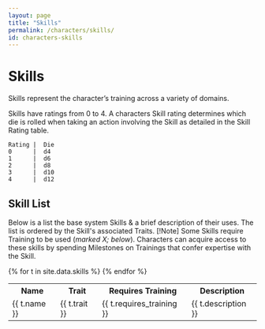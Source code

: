 ```yaml
---
layout: page
title: "Skills"
permalink: /characters/skills/
id: characters-skills
---
```


# Skills

Skills represent the character’s training across a variety of domains.

Skills have ratings from 0 to 4.  A characters Skill rating determines which die is rolled when taking an action involving the Skill as detailed in the Skill Rating table.

```
Rating |  Die
0      |  d4
1      |  d6
2      |  d8
3      |  d10
4      |  d12
```
 
## Skill List
Below is a list the base system Skills & a brief description of their uses.  The list is ordered by the Skill's associated Traits.
[!Note] Some Skills require Training to be used (*marked X; below*).  Characters can acquire access to these skills by spending Milestones on Trainings that confer expertise with the Skill.

<table>
    <tr>
        <th>Name</th>
        <th>Trait</th>
        <th>Requires Training</th>
        <th>Description</th>
    </tr>
{% for t in site.data.skills %}
    <tr>
        <td>
        {{ t.name }}
        </td>
        <td>
        {{ t.trait }}
        </td>
        <td>
        {{ t.requires_training }}
        </td>
        <td>
        {{ t.description }}
        </td>
    </tr>
{% endfor %}

</table>
